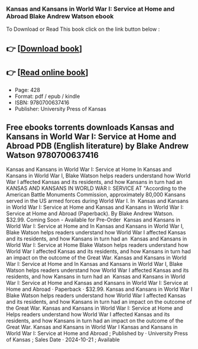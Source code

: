 ### Kansas and Kansans in World War I: Service at Home and Abroad Blake Andrew Watson ebook

To Download or Read This book click on the link button below :

## 👉  [**[Download book](http://get-pdfs.com/download.php?group=book&from=github.com&id=719742&lnk=1066 "Download book")**]

## 👉  [**[Read online book](http://get-pdfs.com/download.php?group=book&from=github.com&id=719742&lnk=1066 "Read online book")**]


* Page: 428
* Format: pdf / epub / kindle
* ISBN: 9780700637416
* Publisher: University Press of Kansas



## Free ebooks torrents downloads Kansas and Kansans in World War I: Service at Home and Abroad PDB (English literature) by Blake Andrew Watson 9780700637416



 Kansas and Kansans in World War I: Service at Home In Kansas and Kansans in World War I, Blake Watson helps readers understand how World War I affected Kansas and its residents, and how Kansans in turn had an 
 KANSAS AND KANSANS IN WORLD WAR I: SERVICE AT &quot;According to the American Battle Monuments Commission, approximately 80,000 Kansans served in the US armed forces during World War I. In 
 Kansas and Kansans in World War I: Service at Home and Kansas and Kansans in World War I: Service at Home and Abroad (Paperback). By Blake Andrew Watson. $32.99. Coming Soon - Available for Pre-Order 
 Kansas and Kansans in World War I: Service at Home and In Kansas and Kansans in World War I, Blake Watson helps readers understand how World War I affected Kansas and its residents, and how Kansans in turn had an 
 Kansas and Kansans in World War I: Service at Home Blake Watson helps readers understand how World War I affected Kansas and its residents, and how Kansans in turn had an impact on the outcome of the Great War.
 Kansas and Kansans in World War I: Service at Home and In Kansas and Kansans in World War I, Blake Watson helps readers understand how World War I affected Kansas and its residents, and how Kansans in turn had an 
 Kansas and Kansans in World War I: Service at Home and Kansas and Kansans in World War I: Service at Home and Abroad · Paperback · $32.99.
 Kansas and Kansans in World War I Blake Watson helps readers understand how World War I affected Kansas and its residents, and how Kansans in turn had an impact on the outcome of the Great War.
 Kansas and Kansans in World War I: Service at Home and Helps readers understand how World War I affected Kansas and its residents, and how Kansans in turn had an impact on the outcome of the Great War.
 Kansas and Kansans in World War I Kansas and Kansans in World War I: Service at Home and Abroad ; Published by · University Press of Kansas ; Sales Date · 2024-10-21 ; Available 





